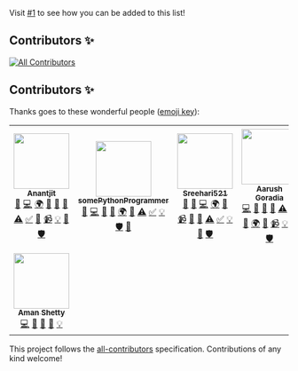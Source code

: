 Visit [#1](https://github.com/Educational-Websites/contributers/issues/1) to see how you can be added to this list!

## Contributors ✨

<!-- ALL-CONTRIBUTORS-BADGE:START - Do not remove or modify this section -->
[![All Contributors](https://img.shields.io/badge/all_contributors-8-orange.svg?style=flat-square)](#contributors-)
<!-- ALL-CONTRIBUTORS-BADGE:END -->

## Contributors ✨

Thanks goes to these wonderful people ([emoji key](https://allcontributors.org/docs/en/emoji-key)):

<!-- ALL-CONTRIBUTORS-LIST:START - Do not remove or modify this section -->
<!-- prettier-ignore-start -->
<!-- markdownlint-disable -->
<table>
  <tr>
    <td align="center"><a href="http://anantjit.whjr.site"><img src="https://avatars.githubusercontent.com/u/74092334?v=4?s=100" width="100px;" alt=""/><br /><sub><b>Anantjit</b></sub></a><br /><a href="https://github.com/Educational-Websites/Contributors/issues?q=author%3AGenius398" title="Bug reports">🐛</a> <a href="https://github.com/Educational-Websites/Contributors/commits?author=Genius398" title="Code">💻</a> <a href="#translation-Genius398" title="Translation">🌍</a> <a href="https://github.com/Educational-Websites/Contributors/commits?author=Genius398" title="Documentation">📖</a> <a href="#ideas-Genius398" title="Ideas, Planning, & Feedback">🤔</a> <a href="#maintenance-Genius398" title="Maintenance">🚧</a> <a href="https://github.com/Educational-Websites/Contributors/commits?author=Genius398" title="Tests">⚠️</a> <a href="#tutorial-Genius398" title="Tutorials">✅</a> <a href="#design-Genius398" title="Design">🎨</a> <a href="#video-Genius398" title="Videos">📹</a> <a href="#example-Genius398" title="Examples">💡</a> <a href="https://github.com/Educational-Websites/Contributors/pulls?q=is%3Apr+reviewed-by%3AGenius398" title="Reviewed Pull Requests">👀</a> <a href="#security-Genius398" title="Security">🛡️</a></td>
    <td align="center"><a href="https://github.com/somePythonProgrammer"><img src="https://avatars.githubusercontent.com/u/74598401?v=4?s=100" width="100px;" alt=""/><br /><sub><b>somePythonProgrammer</b></sub></a><br /><a href="https://github.com/Educational-Websites/Contributors/issues?q=author%3AsomePythonProgrammer" title="Bug reports">🐛</a> <a href="https://github.com/Educational-Websites/Contributors/commits?author=somePythonProgrammer" title="Code">💻</a> <a href="https://github.com/Educational-Websites/Contributors/commits?author=somePythonProgrammer" title="Documentation">📖</a> <a href="#ideas-somePythonProgrammer" title="Ideas, Planning, & Feedback">🤔</a> <a href="#translation-somePythonProgrammer" title="Translation">🌍</a> <a href="#design-somePythonProgrammer" title="Design">🎨</a> <a href="https://github.com/Educational-Websites/Contributors/commits?author=somePythonProgrammer" title="Tests">⚠️</a> <a href="#tutorial-somePythonProgrammer" title="Tutorials">✅</a> <a href="#example-somePythonProgrammer" title="Examples">💡</a> <a href="#security-somePythonProgrammer" title="Security">🛡️</a> <a href="https://github.com/Educational-Websites/Contributors/pulls?q=is%3Apr+reviewed-by%3AsomePythonProgrammer" title="Reviewed Pull Requests">👀</a></td>
    <td align="center"><a href="https://sreehari521.github.io/5A-Attendence_Sheet/index.html"><img src="https://avatars.githubusercontent.com/u/82920449?v=4?s=100" width="100px;" alt=""/><br /><sub><b>Sreehari521</b></sub></a><br /><a href="#ideas-Sreehari521" title="Ideas, Planning, & Feedback">🤔</a> <a href="https://github.com/Educational-Websites/Contributors/issues?q=author%3ASreehari521" title="Bug reports">🐛</a> <a href="https://github.com/Educational-Websites/Contributors/commits?author=Sreehari521" title="Code">💻</a> <a href="#translation-Sreehari521" title="Translation">🌍</a> <a href="https://github.com/Educational-Websites/Contributors/commits?author=Sreehari521" title="Documentation">📖</a> <a href="#video-Sreehari521" title="Videos">📹</a> <a href="#design-Sreehari521" title="Design">🎨</a> <a href="#maintenance-Sreehari521" title="Maintenance">🚧</a> <a href="https://github.com/Educational-Websites/Contributors/commits?author=Sreehari521" title="Tests">⚠️</a> <a href="#tutorial-Sreehari521" title="Tutorials">✅</a> <a href="#example-Sreehari521" title="Examples">💡</a> <a href="https://github.com/Educational-Websites/Contributors/pulls?q=is%3Apr+reviewed-by%3ASreehari521" title="Reviewed Pull Requests">👀</a> <a href="#security-Sreehari521" title="Security">🛡️</a></td>
    <td align="center"><a href="https://codepen.io/Super45coder59"><img src="https://avatars.githubusercontent.com/u/80135238?v=4?s=100" width="100px;" alt=""/><br /><sub><b>Aarush Goradia</b></sub></a><br /><a href="https://github.com/Educational-Websites/Contributors/commits?author=Super45Coder" title="Code">💻</a> <a href="https://github.com/Educational-Websites/Contributors/commits?author=Super45Coder" title="Documentation">📖</a> <a href="#ideas-Super45Coder" title="Ideas, Planning, & Feedback">🤔</a> <a href="#design-Super45Coder" title="Design">🎨</a> <a href="https://github.com/Educational-Websites/Contributors/commits?author=Super45Coder" title="Tests">⚠️</a> <a href="#tutorial-Super45Coder" title="Tutorials">✅</a> <a href="https://github.com/Educational-Websites/Contributors/issues?q=author%3ASuper45Coder" title="Bug reports">🐛</a> <a href="#translation-Super45Coder" title="Translation">🌍</a> <a href="#maintenance-Super45Coder" title="Maintenance">🚧</a> <a href="#video-Super45Coder" title="Videos">📹</a> <a href="#example-Super45Coder" title="Examples">💡</a> <a href="https://github.com/Educational-Websites/Contributors/pulls?q=is%3Apr+reviewed-by%3ASuper45Coder" title="Reviewed Pull Requests">👀</a> <a href="#security-Super45Coder" title="Security">🛡️</a></td>
    <td align="center"><a href="https://github.com/e-coders"><img src="https://avatars.githubusercontent.com/u/83082760?v=4?s=100" width="100px;" alt=""/><br /><sub><b>E - Coders (Aasheesh Agarwal)</b></sub></a><br /><a href="https://github.com/Educational-Websites/Contributors/issues?q=author%3Ae-coders" title="Bug reports">🐛</a> <a href="https://github.com/Educational-Websites/Contributors/commits?author=e-coders" title="Code">💻</a> <a href="https://github.com/Educational-Websites/Contributors/commits?author=e-coders" title="Documentation">📖</a> <a href="#ideas-e-coders" title="Ideas, Planning, & Feedback">🤔</a> <a href="#design-e-coders" title="Design">🎨</a> <a href="https://github.com/Educational-Websites/Contributors/commits?author=e-coders" title="Tests">⚠️</a> <a href="#tutorial-e-coders" title="Tutorials">✅</a> <a href="#maintenance-e-coders" title="Maintenance">🚧</a> <a href="#video-e-coders" title="Videos">📹</a> <a href="#projectManagement-e-coders" title="Project Management">📆</a> <a href="#question-e-coders" title="Answering Questions">💬</a> <a href="#tool-e-coders" title="Tools">🔧</a> <a href="#business-e-coders" title="Business development">💼</a></td>
    <td align="center"><a href="https://dev.to/hamiecod"><img src="https://avatars.githubusercontent.com/u/62215961?v=4?s=100" width="100px;" alt=""/><br /><sub><b>Hargunbeer Singh</b></sub></a><br /><a href="https://github.com/Educational-Websites/Contributors/commits?author=hamiecod" title="Code">💻</a> <a href="#design-hamiecod" title="Design">🎨</a> <a href="https://github.com/Educational-Websites/Contributors/issues?q=author%3Ahamiecod" title="Bug reports">🐛</a> <a href="#tutorial-hamiecod" title="Tutorials">✅</a></td>
    <td align="center"><a href="http://adatta1276.github.io"><img src="https://avatars.githubusercontent.com/u/73747859?v=4?s=100" width="100px;" alt=""/><br /><sub><b>Adatta1276</b></sub></a><br /><a href="#tutorial-Adatta1276" title="Tutorials">✅</a> <a href="#design-Adatta1276" title="Design">🎨</a> <a href="https://github.com/Educational-Websites/Contributors/commits?author=Adatta1276" title="Code">💻</a> <a href="https://github.com/Educational-Websites/Contributors/issues?q=author%3AAdatta1276" title="Bug reports">🐛</a></td>
  </tr>
  <tr>
    <td align="center"><a href="http://scratch.mit.edu/users/Srinivaasan/"><img src="https://avatars.githubusercontent.com/u/91794012?v=4?s=100" width="100px;" alt=""/><br /><sub><b>Aman Shetty</b></sub></a><br /><a href="https://github.com/Educational-Websites/Contributors/commits?author=Srinivaasan27" title="Code">💻</a> <a href="#ideas-Srinivaasan27" title="Ideas, Planning, & Feedback">🤔</a> <a href="https://github.com/Educational-Websites/Contributors/issues?q=author%3ASrinivaasan27" title="Bug reports">🐛</a> <a href="#design-Srinivaasan27" title="Design">🎨</a> <a href="#example-Srinivaasan27" title="Examples">💡</a></td>
  </tr>
</table>

<!-- markdownlint-restore -->
<!-- prettier-ignore-end -->

<!-- ALL-CONTRIBUTORS-LIST:END -->

This project follows the [all-contributors](https://github.com/all-contributors/all-contributors) specification. Contributions of any kind welcome!